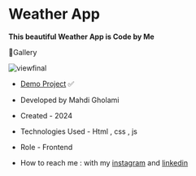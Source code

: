 # Weather App

**This beautiful Weather App is Code by Me**


📸Gallery

![viewfinal](https://github.com/user-attachments/assets/8994bbe3-092a-4a67-a3ca-354a1817e7d3)

- [Demo Project](https://mhdigholami.github.io/Weather-App/) ✅

- Developed by Mahdi Gholami

- Created - 2024

- Technologies Used - Html , css , js

- Role - Frontend

- How to reach me : with my [instagram](https://www.instagram.com/mahdi_gholami_web/profilecard/?igsh=OGJ0YWlmZWh0YnN1) and [linkedin](www.linkedin.com/in/mahdi-gholami-developer)

